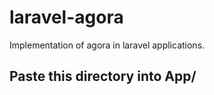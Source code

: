 # laravel-agora
Implementation of agora in laravel applications.

## Paste this directory into App/

